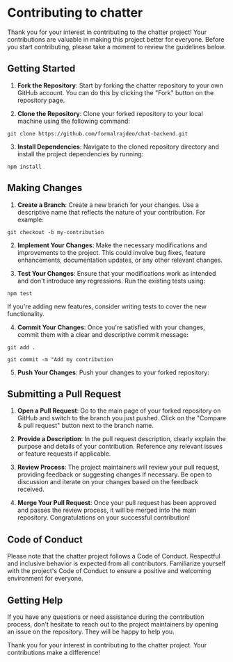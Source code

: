 # Contributing to chatter

Thank you for your interest in contributing to the chatter project! Your contributions are valuable in making this project better for everyone. Before you start contributing, please take a moment to review the guidelines below.

## Getting Started

1. **Fork the Repository**: Start by forking the chatter repository to your own GitHub account. You can do this by clicking the "Fork" button on the repository page.

2. **Clone the Repository**: Clone your forked repository to your local machine using the following command:

 ```git clone https://github.com/formalrajdeo/chat-backend.git ```


3. **Install Dependencies**: Navigate to the cloned repository directory and install the project dependencies by running:

```npm install```


## Making Changes

1. **Create a Branch**: Create a new branch for your changes. Use a descriptive name that reflects the nature of your contribution. For example:

```git checkout -b my-contribution```

2. **Implement Your Changes**: Make the necessary modifications and improvements to the project. This could involve bug fixes, feature enhancements, documentation updates, or any other relevant changes.

3. **Test Your Changes**: Ensure that your modifications work as intended and don't introduce any regressions. Run the existing tests using:

```npm test```

If you're adding new features, consider writing tests to cover the new functionality.

4. **Commit Your Changes**: Once you're satisfied with your changes, commit them with a clear and descriptive commit message:

```git add .```

```git commit -m "Add my contribution```


5. **Push Your Changes**: Push your changes to your forked repository:


## Submitting a Pull Request

1. **Open a Pull Request**: Go to the main page of your forked repository on GitHub and switch to the branch you just pushed. Click on the "Compare & pull request" button next to the branch name.

2. **Provide a Description**: In the pull request description, clearly explain the purpose and details of your contribution. Reference any relevant issues or feature requests if applicable.

3. **Review Process**: The project maintainers will review your pull request, providing feedback or suggesting changes if necessary. Be open to discussion and iterate on your changes based on the feedback received.

4. **Merge Your Pull Request**: Once your pull request has been approved and passes the review process, it will be merged into the main repository. Congratulations on your successful contribution!

## Code of Conduct

Please note that the chatter project follows a Code of Conduct. Respectful and inclusive behavior is expected from all contributors. Familiarize yourself with the project's Code of Conduct to ensure a positive and welcoming environment for everyone.

## Getting Help

If you have any questions or need assistance during the contribution process, don't hesitate to reach out to the project maintainers by opening an issue on the repository. They will be happy to help you.

Thank you for your interest in contributing to the chatter project. Your contributions make a difference!
